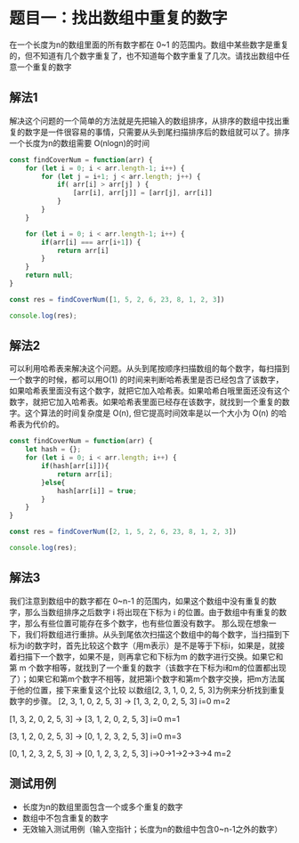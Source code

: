 # 题目一：找出数组中重复的数字
在一个长度为n的数组里面的所有数字都在 0~1 的范围内。数组中某些数字是重复的，但不知道有几个数字重复了，也不知道每个数字重复了几次。请找出数组中任意一个重复的数字
## 解法1
解决这个问题的一个简单的方法就是先把输入的数组排序，从排序的数组中找出重复的数字是一件很容易的事情，只需要从头到尾扫描排序后的数组就可以了。排序一个长度为n的数组需要 O(nlogn)的时间
```js
const findCoverNum = function(arr) {
    for (let i = 0; i < arr.length-1; i++) {
        for (let j = i+1; j < arr.length; j++) {
            if( arr[i] > arr[j] ) {
                [arr[i], arr[j]] = [arr[j], arr[i]]
            }            
        }
    }

    for (let i = 0; i < arr.length-1; i++) {
        if(arr[i] === arr[i+1]) {
            return arr[i]
        }        
    }
    return null;
}

const res = findCoverNum([1, 5, 2, 6, 23, 8, 1, 2, 3])

console.log(res);
```
## 解法2 
可以利用哈希表来解决这个问题。从头到尾按顺序扫描数组的每个数字，每扫描到一个数字的时候，都可以用O(1) 的时间来判断哈希表里是否已经包含了该数字，如果哈希表里面没有这个数字，就把它加入哈希表。如果哈希白哦里面还没有这个数字，就把它加入哈希表。如果哈希表里面已经存在该数字，就找到一个重复的数字。这个算法的时间复杂度是 O(n), 但它提高时间效率是以一个大小为 O(n) 的哈希表为代价的。
```js
const findCoverNum = function(arr) {
    let hash = {};
    for (let i = 0; i < arr.length; i++) {
        if(hash[arr[i]]){
            return arr[i];
        }else{
            hash[arr[i]] = true;
        }        
    }
}

const res = findCoverNum([2, 1, 5, 2, 6, 23, 8, 1, 2, 3])

console.log(res);
```
## 解法3
我们注意到数组中的数字都在 0~n-1 的范围内，如果这个数组中没有重复的数字，那么当数组排序之后数字 i 将出现在下标为 i 的位置。由于数组中有重复的数字，那么有些位置可能存在多个数字，也有些位置没有数字。
那么现在想象一下，我们将数组进行重排。从头到尾依次扫描这个数组中的每个数字，当扫描到下标为i的数字时，首先比较这个数字（用m表示）是不是等于下标i，如果是，就接着扫描下一个数字，如果不是，则再拿它和下标为m 的数字进行交换。如果它和第 m 个数字相等，就找到了一个重复的数字（该数字在下标为i和m的位置都出现了）；如果它和第m个数字不相等，就把第i个数字和第m个数字交换，把m方法属于他的位置，接下来重复这个比较
以数组[2, 3, 1, 0, 2, 5, 3]为例来分析找到重复数字的步骤。
[2, 3, 1, 0, 2, 5, 3] -> [1, 3, 2, 0, 2, 5, 3]     i=0  m=2

[1, 3, 2, 0, 2, 5, 3] -> [3, 1, 2, 0, 2, 5, 3]     i=0  m=1

[3, 1, 2, 0, 2, 5, 3] -> [0, 1, 2, 3, 2, 5, 3]     i=0  m=3

[0, 1, 2, 3, 2, 5, 3] -> [0, 1, 2, 3, 2, 5, 3]     i->0->1->2->3->4 m=2

## 测试用例
- 长度为n的数组里面包含一个或多个重复的数字
- 数组中不包含重复的数字
- 无效输入测试用例（输入空指针；长度为n的数组中包含0~n-1之外的数字）
